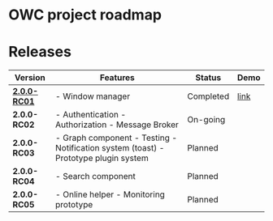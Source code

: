 OWC project roadmap
===================

# Releases

| Version                                                                                     | Features                                                                                 | Status    | Demo                      |
|---------------------------------------------------------------------------------------------|------------------------------------------------------------------------------------------|-----------|---------------------------|
| [**2.0.0-RC01**](https://github.com/SentinelDataHubOWC/starter-kit/releases/tag/2.0.0-RC01) |  - Window manager                                                                        | Completed | [link](http://google.com) |
| **2.0.0-RC02**                                                                              |  - Authentication   - Authorization   - Message Broker                                   | On-going  |                           |
| **2.0.0-RC03**                                                                              |  - Graph component  - Testing   - Notification system (toast)  - Prototype plugin system | Planned   |                           |
| **2.0.0-RC04**                                                                              |  - Search component                                                                      | Planned   |                           |
| **2.0.0-RC05**                                                                              |  - Online helper   - Monitoring prototype                                                | Planned   |                           |